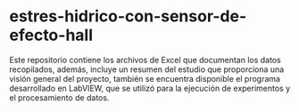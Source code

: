 # estres-hidrico-con-sensor-de-efecto-hall
Este repositorio contiene los archivos de Excel que documentan los datos recopilados, además, incluye un resumen del estudio que proporciona una visión general del proyecto, también se encuentra disponible el programa desarrollado en LabVIEW, que se utilizó para la ejecución de experimentos y el procesamiento de datos. 
